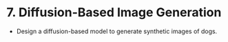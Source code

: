 # 7. Diffusion-Based Image Generation

- Design a diffusion-based model to generate synthetic images of dogs.
